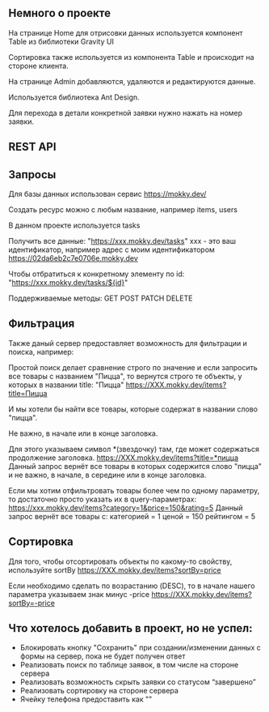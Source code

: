 ## Немного о проекте

На странице Home для отрисовки данных используется компонент Table из библиотеки Gravity UI

Сортировка также используется из компонента Table и происходит на стороне клиента.

На странице Admin добавляются, удаляются и редактируются данные.

Используется библиотека Ant Design.

Для перехода в детали конкретной заявки нужно нажать на номер заявки.

## REST API

## Запросы

Для базы данных использован сервис https://mokky.dev/

Создать ресурс можно с любым название, например items, users

В данном проекте используется tasks

Получить все данные: "https://xxx.mokky.dev/tasks"
xxx - это ваш идентификатор, например адрес с моим идентификатором https://02da6eb2c7e0706e.mokky.dev

Чтобы отбратиться к конкретному элементу по id: "https://xxx.mokky.dev/tasks/${id}"

Поддерживаемые методы:
GET
POST
PATCH
DELETE

## Фильтрация

Также даный сервер предоставляет возможность для фильтрации и поиска, например:

Простой поиск делает сравнение строго по значение и если запросить все товары с названием "Пицца", то вернутся строго те объекты, у которых в названии title: "Пицца"
https://XXX.mokky.dev/items?title=Пицца

И мы хотели бы найти все товары, которые содержат в названии слово "пицца".

Не важно, в начале или в конце заголовка.

Для этого указываем символ
*(звездочку) там, где может содержаться продолжение заголовка.
https://XXX.mokky.dev/items?title=*пицца
Данный запрос вернёт все товары в которых содержится слово "пицца" и не важно, в начале, в середине или в конце заголовка.

Если мы хотим отфильтровать товары более чем по одному параметру, то достаточно просто указать их в query-параметрах:
https://xxx.mokky.dev/items?category=1&price=150&rating=5
Данный запрос вернёт все товары с:
категорией = 1
ценой = 150
рейтингом = 5

## Сортировка

Для того, чтобы отсортировать объекты по какому-то свойству, используйте sortBy
https://XXX.mokky.dev/items?sortBy=price

Если необходимо сделать по возрастанию (DESC), то в начале нашего параметра указываем знак минус -price
https://XXX.mokky.dev/items?sortBy=-price

## Что хотелось добавить в проект, но не успел:

- Блокировать кнопку "Сохранить" при создании/изменении данных с формы на сервер, пока не будет получен ответ
- Реализовать поиск по таблице заявок, в том числе на стороне сервера
- Реализовать возможность скрыть заявки со статусом “завершено”
- Реализовать сортировку на стороне сервера
- Ячейку телефона предоставить как "<a href=tel:></a>"
